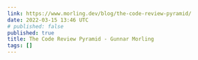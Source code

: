 ```yaml
---
link: https://www.morling.dev/blog/the-code-review-pyramid/
date: 2022-03-15 13:46 UTC
# published: false
published: true
title: The Code Review Pyramid - Gunnar Morling
tags: []
---
```



